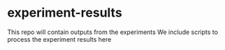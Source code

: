 # experiment-results
This repo will contain outputs from the experiments
We include scripts to process the experiment results here
